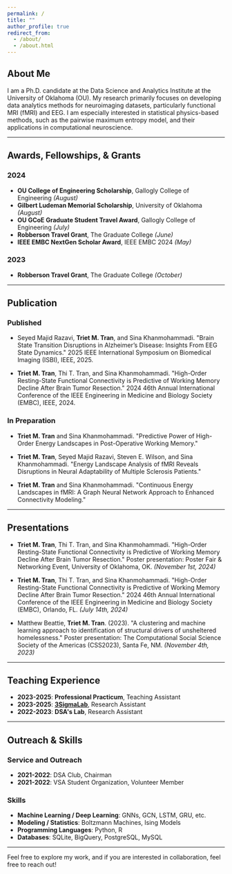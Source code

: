 ```yaml
---
permalink: /
title: ""
author_profile: true
redirect_from: 
  - /about/
  - /about.html
---
```


## About Me

I am a Ph.D. candidate at the Data Science and Analytics Institute at the University of Oklahoma (OU). My research primarily focuses on developing data analytics methods for neuroimaging datasets, particularly functional MRI (fMRI) and EEG. I am especially interested in statistical physics-based methods, such as the pairwise maximum entropy model, and their applications in computational neuroscience.

---

## Awards, Fellowships, & Grants

### 2024
- **OU College of Engineering Scholarship**, Gallogly College of Engineering *(August)*
- **Gilbert Ludeman Memorial Scholarship**, University of Oklahoma *(August)*
- **OU GCoE Graduate Student Travel Award**, Gallogly College of Engineering *(July)*
- **Robberson Travel Grant**, The Graduate College *(June)*
- **IEEE EMBC NextGen Scholar Award**, IEEE EMBC 2024 *(May)*

### 2023
- **Robberson Travel Grant**, The Graduate College *(October)*

---

## Publication

### Published

- Seyed Majid Razavi, **Triet M. Tran**, and Sina Khanmohammadi. "Brain State Transition Disruptions in Alzheimer’s Disease: Insights From EEG State Dynamics." 2025 IEEE International Symposium on Biomedical Imaging (ISBI), IEEE, 2025.

- **Triet M. Tran**, Thi T. Tran, and Sina Khanmohammadi. "High-Order Resting-State Functional Connectivity is Predictive of Working Memory Decline After Brain Tumor Resection." 2024 46th Annual International Conference of the IEEE Engineering in Medicine and Biology Society (EMBC), IEEE, 2024.

### In Preparation

- **Triet M. Tran** and Sina Khanmohammadi. "Predictive Power of High-Order Energy Landscapes in Post-Operative Working Memory."

- **Triet M. Tran**, Seyed Majid Razavi, Steven E. Wilson, and Sina Khanmohammadi. "Energy Landscape Analysis of fMRI Reveals Disruptions in Neural Adaptability of Multiple Sclerosis Patients."

- **Triet M. Tran** and Sina Khanmohammadi. "Continuous Energy Landscapes in fMRI: A Graph Neural Network Approach to Enhanced Connectivity Modeling."

---

## Presentations

- **Triet M. Tran**, Thi T. Tran, and Sina Khanmohammadi. "High-Order Resting-State Functional Connectivity is Predictive of Working Memory Decline After Brain Tumor Resection." Poster presentation: Poster Fair & Networking Event, University of Oklahoma, OK. *(November 1st, 2024)*

- **Triet M. Tran**, Thi T. Tran, and Sina Khanmohammadi. "High-Order Resting-State Functional Connectivity is Predictive of Working Memory Decline After Brain Tumor Resection." 2024 46th Annual International Conference of the IEEE Engineering in Medicine and Biology Society (EMBC), Orlando, FL. *(July 14th, 2024)*

- Matthew Beattie, **Triet M. Tran**. (2023). "A clustering and machine learning approach to identification of structural drivers of unsheltered homelessness." Poster presentation: The Computational Social Science Society of the Americas (CSS2023), Santa Fe, NM. *(November 4th, 2023)*

---

## Teaching Experience

- **2023-2025**: **Professional Practicum**, Teaching Assistant  
- **2023-2025**: **[3SigmaLab](https://www.3sigmalab.com/)**, Research Assistant  
- **2022-2023**: **DSA's Lab**, Research Assistant  

---

## Outreach & Skills

### Service and Outreach

- **2021-2022**: DSA Club, Chairman  
- **2021-2022**: VSA Student Organization, Volunteer Member  

### Skills

- **Machine Learning / Deep Learning**: GNNs, GCN, LSTM, GRU, etc.
- **Modeling / Statistics**: Boltzmann Machines, Ising Models
- **Programming Languages**: Python, R
- **Databases**: SQLite, BigQuery, PostgreSQL, MySQL

---

Feel free to explore my work, and if you are interested in collaboration, feel free to reach out!
